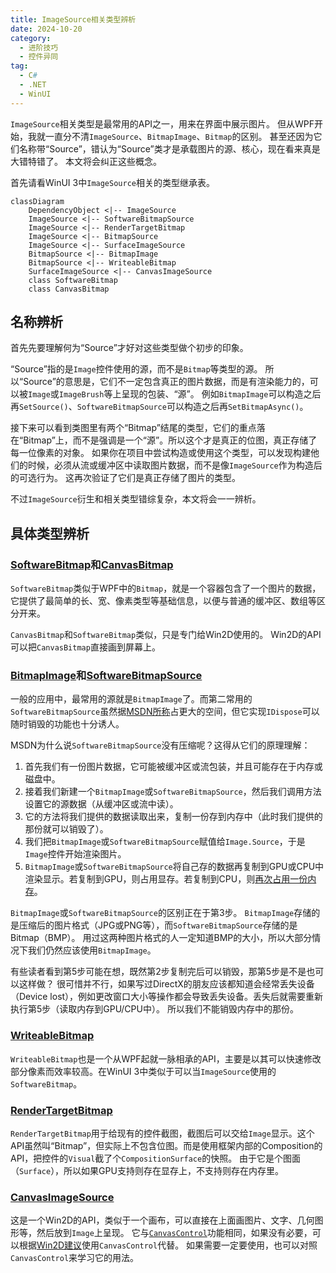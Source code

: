```yaml
---
title: ImageSource相关类型辨析
date: 2024-10-20
category:
  - 进阶技巧
  - 控件异同
tag:
  - C#
  - .NET
  - WinUI
---
```


`ImageSource`相关类型是最常用的API之一，用来在界面中展示图片。
但从WPF开始，我就一直分不清`ImageSource`、`BitmapImage`、`Bitmap`的区别。
甚至还因为它们名称带“Source”，错认为“Source”类才是承载图片的源、核心，现在看来真是大错特错了。
本文将会纠正这些概念。

首先请看WinUI 3中`ImageSource`相关的类型继承表。

```mermaid
classDiagram
    DependencyObject <|-- ImageSource
    ImageSource <|-- SoftwareBitmapSource
    ImageSource <|-- RenderTargetBitmap
    ImageSource <|-- BitmapSource
    ImageSource <|-- SurfaceImageSource
    BitmapSource <|-- BitmapImage
    BitmapSource <|-- WriteableBitmap
    SurfaceImageSource <|-- CanvasImageSource
    class SoftwareBitmap
    class CanvasBitmap
```

## 名称辨析

首先先要理解何为“Source”才好对这些类型做个初步的印象。

“Source”指的是`Image`控件使用的源，而不是`Bitmap`等类型的源。
所以“Source”的意思是，它们不一定包含真正的图片数据，而是有渲染能力的，可以被`Image`或`ImageBrush`等上呈现的包装、“源”。
例如`BitmapImage`可以构造之后再`SetSource()`、`SoftwareBitmapSource`可以构造之后再`SetBitmapAsync()`。

接下来可以看到类图里有两个“Bitmap”结尾的类型，它们的重点落在“Bitmap”上，而不是强调是一个“源”。所以这个才是真正的位图，真正存储了每一位像素的对象。
如果你在项目中尝试构造或使用这个类型，可以发现构建他们的时候，必须从流或缓冲区中读取图片数据，而不是像`ImageSource`作为构造后的可选行为。
这再次验证了它们是真正存储了图片的类型。

不过`ImageSource`衍生和相关类型错综复杂，本文将会一一辨析。

## 具体类型辨析

### [SoftwareBitmap](https://learn.microsoft.com/uwp/api/windows.graphics.imaging.softwarebitmap)和[CanvasBitmap](https://microsoft.github.io/Win2D/WinUI3/html/T_Microsoft_Graphics_Canvas_CanvasBitmap.htm)

`SoftwareBitmap`类似于WPF中的`Bitmap`，就是一个容器包含了一个图片的数据，它提供了最简单的长、宽、像素类型等基础信息，以便与普通的缓冲区、数组等区分开来。

`CanvasBitmap`和`SoftwareBitmap`类似，只是专门给Win2D使用的。
Win2D的API可以把`CanvasBitmap`直接画到屏幕上。

### [BitmapImage](https://learn.microsoft.com/windows/windows-app-sdk/api/winrt/microsoft.ui.xaml.media.imaging.bitmapimage)和[SoftwareBitmapSource](https://learn.microsoft.com/windows/windows-app-sdk/api/winrt/microsoft.ui.xaml.media.imaging.softwarebitmapsource)

一般的应用中，最常用的源就是`BitmapImage`了。而第二常用的`SoftwareBitmapSource`虽然据[MSDN所称](https://learn.microsoft.com/windows/windows-app-sdk/api/winrt/microsoft.ui.xaml.media.imaging.softwarebitmapsource#remarks)占更大的空间，但它实现`IDispose`可以随时销毁的功能也十分诱人。

MSDN为什么说`SoftwareBitmapSource`没有压缩呢？这得从它们的原理理解：

1. 首先我们有一份图片数据，它可能被缓冲区或流包装，并且可能存在于内存或磁盘中。
2. 接着我们新建一个`BitmapImage`或`SoftwareBitmapSource`，然后我们调用方法设置它的源数据（从缓冲区或流中读）。
3. 它的方法将我们提供的数据读取出来，复制一份存到内存中（此时我们提供的那份就可以销毁了）。
4. 我们把`BitmapImage`或`SoftwareBitmapSource`赋值给`Image.Source`，于是`Image`控件开始渲染图片。
5. `BitmapImage`或`SoftwareBitmapSource`将自己存的数据再复制到GPU或CPU中渲染显示。若复制到GPU，则占用显存。若复制到CPU，则[再次占用一份内存](https://learn.microsoft.com/windows/win32/direct3darticles/directx-warp)。

`BitmapImage`或`SoftwareBitmapSource`的区别正在于第3步。
`BitmapImage`存储的是压缩后的图片格式（JPG或PNG等），而`SoftwareBitmapSource`存储的是Bitmap（BMP）。
用过这两种图片格式的人一定知道BMP的大小，所以大部分情况下我们仍然应该使用`BitmapImage`。

有些读者看到第5步可能在想，既然第2步复制完后可以销毁，那第5步是不是也可以这样做？
很可惜并不行，如果写过DirectX的朋友应该都知道会经常丢失设备（Device lost），例如更改窗口大小等操作都会导致丢失设备。丢失后就需要重新执行第5步（读取内存到GPU/CPU中）。
所以我们不能销毁内存中的那份。

### [WriteableBitmap](https://learn.microsoft.com/windows/windows-app-sdk/api/winrt/microsoft.ui.xaml.media.imaging.writeablebitmap)

`WriteableBitmap`也是一个从WPF起就一脉相承的API，主要是以其可以快速修改部分像素而效率较高。在WinUI 3中类似于可以当`ImageSource`使用的`SoftwareBitmap`。

### [RenderTargetBitmap](https://learn.microsoft.com/windows/windows-app-sdk/api/winrt/microsoft.ui.xaml.media.imaging.rendertargetbitmap)

`RenderTargetBitmap`用于给现有的控件截图，截图后可以交给`Image`显示。这个API虽然叫“Bitmap”，但实际上不包含位图。而是使用框架内部的Composition的API，把控件的`Visual`截了个`CompositionSurface`的快照。
由于它是个图面（`Surface`），所以如果GPU支持则存在显存上，不支持则存在内存里。

### [CanvasImageSource](https://microsoft.github.io/Win2D/WinUI2/html/T_Microsoft_Graphics_Canvas_UI_Xaml_CanvasImageSource.htm)

这是一个Win2D的API，类似于一个画布，可以直接在上面画图片、文字、几何图形等，然后放到`Image`上呈现。
它与[`CanvasControl`](https://microsoft.github.io/Win2D/WinUI2/html/T_Microsoft_Graphics_Canvas_UI_Xaml_CanvasControl.htm)功能相同，如果没有必要，可以根据[Win2D建议](https://microsoft.github.io/Win2D/WinUI2/html/T_Microsoft_Graphics_Canvas_UI_Xaml_CanvasImageSource.htm)使用`CanvasControl`代替。
如果需要一定要使用，也可以对照`CanvasControl`来学习它的用法。
